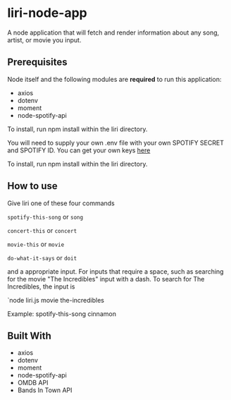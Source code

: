# liri-node-app

A node application that will fetch and render information about any song, artist, or movie you input. 

## Prerequisites

Node itself and the following modules are **required** to run this application: 
- axios
- dotenv
- moment
- node-spotify-api

To install, run npm install within the liri directory.



You will need to supply your own .env file with your own SPOTIFY SECRET and SPOTIFY ID. You can get your own keys [here](https://developer.spotify.com/dashboard/)

To install, run npm install within the liri directory.

## How to use

Give liri one of these four commands

` spotify-this-song ` or `song`

` concert-this ` or `concert`

` movie-this ` or `movie`

` do-what-it-says ` or `doit`


and a appropriate input. For inputs that require a space, such as searching for the movie "The Incredibles" input with a dash. To search for The Incredibles, the input is 

`node liri.js movie the-incredibles


Example: spotify-this-song cinnamon


## Built With

- axios
- dotenv
- moment
- node-spotify-api
- OMDB API
- Bands In Town API

